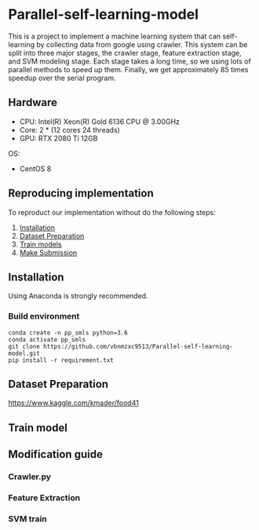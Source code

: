 # Parallel-self-learning-model

This is a project to implement a machine learning system that can self-learning by collecting data from google using crawler. This system can be split into three major stages, the crawler stage, feature extraction stage, and SVM modeling stage. Each stage takes a long time, so we using lots of parallel methods to speed up them. Finally, we get approximately 85 times speedup over the serial program.


## Hardware
* CPU: Intel(R) Xeon(R) Gold 6136 CPU @ 3.00GHz 
* Core: 2 * (12 cores 24 threads)
* GPU: RTX 2080 Ti 12GB

OS: 
* CentOS 8

## Reproducing implementation
To reproduct our implementation without do the following steps:
1. [Installation](#installation)
2. [Dataset Preparation](#dataset-preparation)
3. [Train models](#train-models)
4. [Make Submission](#make-submission)


## Installation
Using Anaconda is strongly recommended.

### Build environment
```
conda create -n pp_smls python=3.6
conda activate pp_smls
git clone https://github.com/vbnmzxc9513/Parallel-self-learning-model.git
pip install -r requirement.txt
```

## Dataset Preparation  
https://www.kaggle.com/kmader/food41

## Train model

## Modification guide

### Crawler.py

### Feature Extraction

### SVM train
